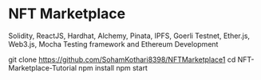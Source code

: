 # NFT Marketplace

Solidity, ReactJS, Hardhat, Alchemy, Pinata, IPFS, Goerli Testnet, Ether.js, Web3.js, Mocha Testing framework and Ethereum Development

git clone https://github.com/SohamKothari8398/NFTMarketplace1
cd NFT-Marketplace-Tutorial
npm install
npm start
```
